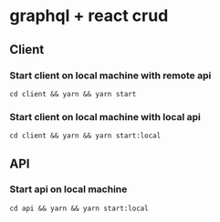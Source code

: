 # graphql + react crud

## Client
### Start client on local machine with remote api
`cd client && yarn && yarn start`

### Start client on local machine with local api
`cd client && yarn && yarn start:local`

## API
### Start api on local machine
`cd api && yarn && yarn start:local`
